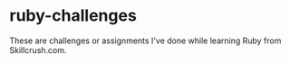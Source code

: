 # ruby-challenges
These are challenges or assignments I've done while learning Ruby from Skillcrush.com.
